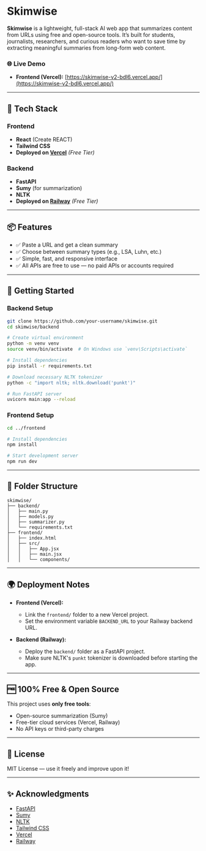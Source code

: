 
# Skimwise

**Skimwise** is a lightweight, full-stack AI web app that summarizes content from URLs using free and open-source tools. It’s built for students, journalists, researchers, and curious readers who want to save time by extracting meaningful summaries from long-form web content.

### 🌐 Live Demo

- **Frontend (Vercel):** [https://skimwise-v2-bdl6.vercel.app/](https://skimwise-v2-bdl6.vercel.app/)

---

## 🔧 Tech Stack

### Frontend
- **React** (Create REACT)
- **Tailwind CSS**
- **Deployed on [Vercel](https://vercel.com)** _(Free Tier)_

### Backend
- **FastAPI**
- **Sumy** (for summarization)
- **NLTK**
- **Deployed on [Railway](https://railway.app)** _(Free Tier)_

---

## 📦 Features

- ✅ Paste a URL and get a clean summary
- ✅ Choose between summary types (e.g., LSA, Luhn, etc.)
- ✅ Simple, fast, and responsive interface
- ✅ All APIs are free to use — no paid APIs or accounts required

---

## 🚀 Getting Started

### Backend Setup

```bash
git clone https://github.com/your-username/skimwise.git
cd skimwise/backend

# Create virtual environment
python -m venv venv
source venv/bin/activate  # On Windows use `venv\Scripts\activate`

# Install dependencies
pip install -r requirements.txt

# Download necessary NLTK tokenizer
python -c "import nltk; nltk.download('punkt')"

# Run FastAPI server
uvicorn main:app --reload
```

### Frontend Setup

```bash
cd ../frontend

# Install dependencies
npm install

# Start development server
npm run dev
```

---

## 📁 Folder Structure

```
skimwise/
├── backend/
│   ├── main.py
│   ├── models.py
│   ├── summarizer.py
│   └── requirements.txt
├── frontend/
│   ├── index.html
│   ├── src/
│   │   ├── App.jsx
│   │   ├── main.jsx
│   │   └── components/
```

---

## 🌍 Deployment Notes

- **Frontend (Vercel):**
  - Link the `frontend/` folder to a new Vercel project.
  - Set the environment variable `BACKEND_URL` to your Railway backend URL.

- **Backend (Railway):**
  - Deploy the `backend/` folder as a FastAPI project.
  - Make sure NLTK's `punkt` tokenizer is downloaded before starting the app.

---

## 🆓 100% Free & Open Source

This project uses **only free tools**:
- Open-source summarization (Sumy)
- Free-tier cloud services (Vercel, Railway)
- No API keys or third-party charges

---

## 📄 License

MIT License — use it freely and improve upon it!

---

## ✨ Acknowledgments

- [FastAPI](https://fastapi.tiangolo.com/)
- [Sumy](https://github.com/miso-belica/sumy)
- [NLTK](https://www.nltk.org/)
- [Tailwind CSS](https://tailwindcss.com/)
- [Vercel](https://vercel.com)
- [Railway](https://railway.app)
